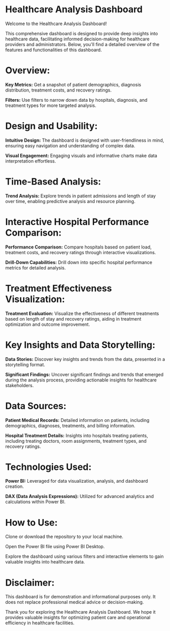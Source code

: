 # Healthcare Analysis Dashboard
Welcome to the Healthcare Analysis Dashboard!

This comprehensive dashboard is designed to provide deep insights into healthcare data, facilitating informed decision-making for healthcare providers and administrators. Below, you'll find a detailed overview of the features and functionalities of this dashboard.

# Overview:
**Key Metrics:** Get a snapshot of patient demographics, diagnosis distribution, treatment costs, and recovery ratings.

**Filters:** Use filters to narrow down data by hospitals, diagnosis, and treatment types for more targeted analysis.

# Design and Usability:
**Intuitive Design:** The dashboard is designed with user-friendliness in mind, ensuring easy navigation and understanding of complex data.

**Visual Engagement:** Engaging visuals and informative charts make data interpretation effortless.

# Time-Based Analysis:
**Trend Analysis:** Explore trends in patient admissions and length of stay over time, enabling predictive analysis and resource planning.

# Interactive Hospital Performance Comparison:
**Performance Comparison:** Compare hospitals based on patient load, treatment costs, and recovery ratings through interactive visualizations.

**Drill-Down Capabilities:** Drill down into specific hospital performance metrics for detailed analysis.

# Treatment Effectiveness Visualization:
**Treatment Evaluation:** Visualize the effectiveness of different treatments based on length of stay and recovery ratings, aiding in treatment optimization and outcome improvement.

# Key Insights and Data Storytelling:
**Data Stories:** Discover key insights and trends from the data, presented in a storytelling format.

**Significant Findings:** Uncover significant findings and trends that emerged during the analysis process, providing actionable insights for healthcare stakeholders.

# Data Sources:
**Patient Medical Records:** Detailed information on patients, including demographics, diagnoses, treatments, and billing information.

**Hospital Treatment Details:** Insights into hospitals treating patients, including treating doctors, room assignments, treatment types, and recovery ratings.

# Technologies Used:
**Power BI:** Leveraged for data visualization, analysis, and dashboard creation.

**DAX (Data Analysis Expressions):** Utilized for advanced analytics and calculations within Power BI.

# How to Use:
Clone or download the repository to your local machine.

Open the Power BI file using Power BI Desktop.

Explore the dashboard using various filters and interactive elements to gain valuable insights into healthcare data.

# Disclaimer:
This dashboard is for demonstration and informational purposes only. It does not replace professional medical advice or decision-making.

Thank you for exploring the Healthcare Analysis Dashboard. We hope it provides valuable insights for optimizing patient care and operational efficiency in healthcare facilities.
